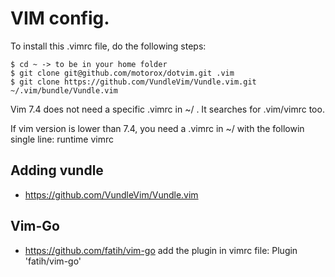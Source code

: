 # VIM config.

To install this .vimrc file, do the following steps:

```
$ cd ~ -> to be in your home folder
$ git clone git@github.com/motorox/dotvim.git .vim
$ git clone https://github.com/VundleVim/Vundle.vim.git ~/.vim/bundle/Vundle.vim
```

Vim 7.4 does not need a specific .vimrc in ~/ . It searches for .vim/vimrc too.

If vim version is lower than 7.4, you need a .vimrc in ~/ with the followin single line:
  runtime vimrc

## Adding vundle
- https://github.com/VundleVim/Vundle.vim


## Vim-Go
- https://github.com/fatih/vim-go
add the plugin in vimrc file:
  Plugin 'fatih/vim-go'


